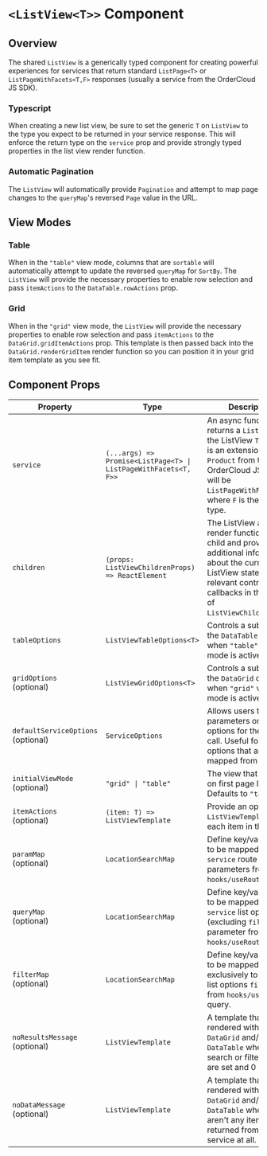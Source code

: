 # `<ListView<T>>` Component

## Overview
The shared `ListView` is a generically typed component for creating powerful experiences for services that return standard `ListPage<T>` or `ListPageWithFacets<T,F>` responses (usually a service from the OrderCloud JS SDK).

### Typescript
When creating a new list view, be sure to set the generic `T` on `ListView` to the type you expect to be returned in your service response. This will enforce the return type on the `service` prop and provide strongly typed properties in the list view render function.

### Automatic Pagination
The `ListView` will automatically provide `Pagination` and attempt to map page changes to the `queryMap`'s reversed `Page` value in the URL.

## View Modes

### Table
When in the `"table"` view mode, columns that are `sortable` will automatically attempt to update the reversed `queryMap` for `SortBy`. The `ListView` will provide the necessary properties to enable row selection and pass `itemActions` to the `DataTable.rowActions` prop.

### Grid
When in the `"grid"` view mode, the `ListView` will provide the necessary properties to enable row selection and pass `itemActions` to the `DataGrid.gridItemActions` prop. This template is then passed back into the `DataGrid.renderGridItem` render function so you can position it in your grid item template as you see fit.

## Component Props
|Property|Type|Description|
|---|---|---|
|`service`|`(...args) => Promise<ListPage<T> \| ListPageWithFacets<T, F>>`|An async function that returns a `ListPage`. If the ListView `T` generic is an extension of `Product` from the OrderCloud JS SDK it will be `ListPageWithFacets`, where `F` is the `FacetXp` type. |
| `children` | `(props: ListViewChildrenProps) => ReactElement` | The ListView accepts a render function as a child and provides additional information about the current ListView state and relevant control callbacks in the form of `ListViewChildrenProps`. |
| `tableOptions` | `ListViewTableOptions<T>` | Controls a subset of the `DataTable` options when `"table"` view mode is active. |
| `gridOptions`<br/>(optional) | `ListViewGridOptions<T>` | Controls a subset of the `DataGrid` options when `"grid"` view mode is active. |
|`defaultServiceOptions`<br/>(optional)|`ServiceOptions`|Allows users to set parameters or list options for the service call. Useful for setting options that aren't mapped from the URL. |
|`initialViewMode`<br/>(optional)|`"grid" \| "table"` | The view that is used on first page load. Defaults to `"table"`.
| `itemActions`<br/>(optional) | `(item: T) => ListViewTemplate` | Provide an optional `ListViewTemplate` for each item in the list. |
| `paramMap`<br/>(optional) | `LocationSearchMap` | Define key/value pairs to be mapped to `service` route parameters from `hooks/useRouter` query. |
| `queryMap`<br/>(optional) | `LocationSearchMap` | Define key/value pairs to be mapped to `service` list options (excluding `filter`) parameter from `hooks/useRouter` query. |
| `filterMap`<br/>(optional) | `LocationSearchMap` | Define key/value pairs to be mapped exclusively to `service` list options `filter` key from `hooks/useRouter` query. |
| `noResultsMessage`<br/>(optional) | `ListViewTemplate` | A template that is rendered within `DataGrid` and/or `DataTable` when the search or filter params are set and 0 items. |
| `noDataMessage`<br/>(optional) | `ListViewTemplate` | A template that is rendered within `DataGrid` and/or `DataTable` when there aren't any items returned from the service at all. |

